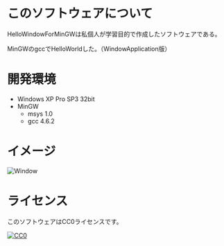 ﻿# このソフトウェアについて #

HelloWindowForMinGWは私個人が学習目的で作成したソフトウェアである。

MinGWのgccでHelloWorldした。（WindowApplication版）

# 開発環境 #

* Windows XP Pro SP3 32bit
* MinGW
    * msys 1.0
    * gcc 4.6.2

# イメージ #

![Window](https://cdn-ak.f.st-hatena.com/images/fotolife/y/ytyaru/20160924/20160924200459.png)

# ライセンス #

このソフトウェアはCC0ライセンスです。

[![CC0](http://i.creativecommons.org/p/zero/1.0/88x31.png "CC0")](http://creativecommons.org/publicdomain/zero/1.0/deed.ja)
